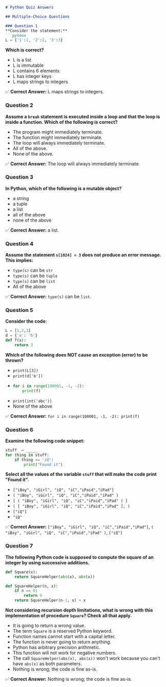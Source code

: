 ```markdown
# Python Quiz Answers

## Multiple-Choice Questions

### Question 1
**Consider the statement:**
```python
L = {'1':1, '2':2, '3':3}
```
**Which is correct?**
- L is a list
- L is immutable
- L contains 6 elements
- L has integer keys
- L maps strings to integers 

✅ **Correct Answer:** L maps strings to integers.

### Question 2
**Assume a `break` statement is executed inside a loop and that the loop is inside a function. Which of the following is correct?**
- The program might immediately terminate.
- The function might immediately terminate.
- The loop will always immediately terminate. 
- All of the above.
- None of the above.

✅ **Correct Answer:** The loop will always immediately terminate.

### Question 3
**In Python, which of the following is a mutable object?**
- a string
- a tuple
- a list 
- all of the above
- none of the above

✅ **Correct Answer:** a list.

### Question 4
**Assume the statement `s[1024] = 3` does not produce an error message. This implies:**
- `type(s)` can be `str`
- `type(s)` can be `tuple`
- `type(s)` can be `list` 
- All of the above

✅ **Correct Answer:** `type(s)` can be `list`.

### Question 5
**Consider the code:**
```python
L = [1,2,3]
d = {'a': 'b'}
def f(x):
    return 3
```
**Which of the following does NOT cause an exception (error) to be thrown?**
- `print(L[3])`
- `print(d['b'])`
- ```python
  for i in range(100001, -1, -2): 
      print(f)
  ```
- `print(int('abc'))`
- None of the above

✅ **Correct Answer:** `for i in range(100001, -1, -2): print(f)`

### Question 6
**Examine the following code snippet:**
```python
stuff  = _____
for thing in stuff:
    if thing == 'iQ':
        print("Found it")
```
**Select all the values of the variable `stuff` that will make the code print "Found it".**
- `["iBoy", "iGirl", "iQ", "iC","iPaid","iPad"]` 
- `( "iBoy", "iGirl", "iQ", "iC","iPaid","iPad" )` 
- `[ ( "iBoy", "iGirl", "iQ", "iC","iPaid","iPad" ) ]`
- `( [ "iBoy", "iGirl", "iQ", "iC","iPaid","iPad" ], )`
- `["iQ"]` 
- `"iQ"`

✅ **Correct Answer:** `["iBoy", "iGirl", "iQ", "iC","iPaid","iPad"]`, `( "iBoy", "iGirl", "iQ", "iC","iPaid","iPad" )`, `["iQ"]`

### Question 7
**The following Python code is supposed to compute the square of an integer by using successive additions.**
```python
def Square(x):
    return SquareHelper(abs(x), abs(x))

def SquareHelper(n, x):
    if n == 0:
        return 0
    return SquareHelper(n-1, x) + x
```
**Not considering recursion depth limitations, what is wrong with this implementation of procedure `Square`? Check all that apply.**

- It is going to return a wrong value.
- The term `Square` is a reserved Python keyword.
- Function names cannot start with a capital letter.
- The function is never going to return anything.
- Python has arbitrary precision arithmetic.
- This function will not work for negative numbers.
- The call `SquareHelper(abs(x), abs(x))` won't work because you can't have `abs(x)` as both parameters.
- Nothing is wrong; the code is fine as-is. 

✅ **Correct Answer:** Nothing is wrong; the code is fine as-is.
